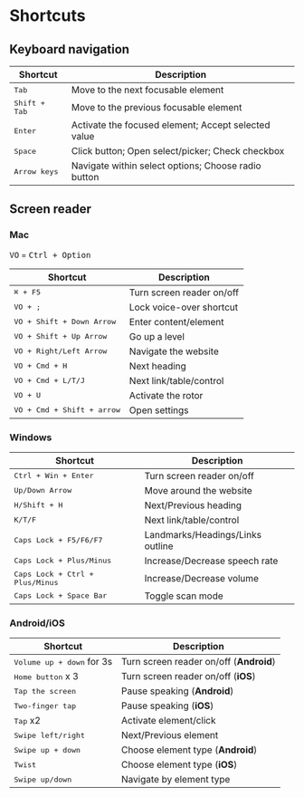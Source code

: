 # Shortcuts

## Keyboard navigation

| Shortcut               | Description                                         |
| ---------------------- | --------------------------------------------------- |
| <kbd>Tab</kbd>         | Move to the next focusable element                  |
| <kbd>Shift + Tab</kbd> | Move to the previous focusable element              |
| <kbd>Enter</kbd>       | Activate the focused element; Accept selected value |
| <kbd>Space</kbd>       | Click button; Open select/picker; Check checkbox    |
| <kbd>Arrow keys</kbd>  | Navigate within select options; Choose radio button |

## Screen reader

### Mac

<kbd>VO</kbd> = <kbd>Ctrl + Option</kbd>

| Shortcut                            | Description               |
| ----------------------------------- | ------------------------- |
| <kbd>⌘ + F5</kbd>                   | Turn screen reader on/off |
| <kbd>VO + ;</kbd>                   | Lock voice-over shortcut  |
| <kbd>VO + Shift + Down Arrow</kbd>  | Enter content/element     |
| <kbd>VO + Shift + Up Arrow</kbd>    | Go up a level             |
| <kbd>VO + Right/Left Arrow</kbd>    | Navigate the website      |
| <kbd>VO + Cmd + H</kbd>             | Next heading              |
| <kbd>VO + Cmd + L/T/J</kbd>         | Next link/table/control   |
| <kbd>VO + U</kbd>                   | Activate the rotor        |
| <kbd>VO + Cmd + Shift + arrow</kbd> | Open settings             |

### Windows

| Shortcut                                 | Description                      |
| ---------------------------------------- | -------------------------------- |
| <kbd>Ctrl + Win + Enter</kbd>            | Turn screen reader on/off        |
| <kbd>Up/Down Arrow</kbd>                 | Move around the website          |
| <kbd>H/Shift + H</kbd>                   | Next/Previous heading            |
| <kbd>K/T/F</kbd>                         | Next link/table/control          |
| <kbd>Caps Lock + F5/F6/F7</kbd>          | Landmarks/Headings/Links outline |
| <kbd>Caps Lock + Plus/Minus</kbd>        | Increase/Decrease speech rate    |
| <kbd>Caps Lock + Ctrl + Plus/Minus</kbd> | Increase/Decrease volume         |
| <kbd>Caps Lock + Space Bar</kbd>         | Toggle scan mode                 |

### Android/iOS

| Shortcut                           | Description                             |
| ---------------------------------- | --------------------------------------- |
| <kbd>Volume up + down</kbd> for 3s | Turn screen reader on/off (**Android**) |
| <kbd>Home button</kbd> x 3         | Turn screen reader on/off (**iOS**)     |
| <kbd>Tap the screen</kbd>          | Pause speaking (**Android**)            |
| <kbd>Two-finger tap</kbd>          | Pause speaking (**iOS**)                |
| <kbd>Tap</kbd> x2                  | Activate element/click                  |
| <kbd>Swipe left/right</kbd>        | Next/Previous element                   |
| <kbd>Swipe up + down</kbd>         | Choose element type (**Android**)       |
| <kbd>Twist</kbd>                   | Choose element type (**iOS**)           |
| <kbd>Swipe up/down</kbd>           | Navigate by element type                |
